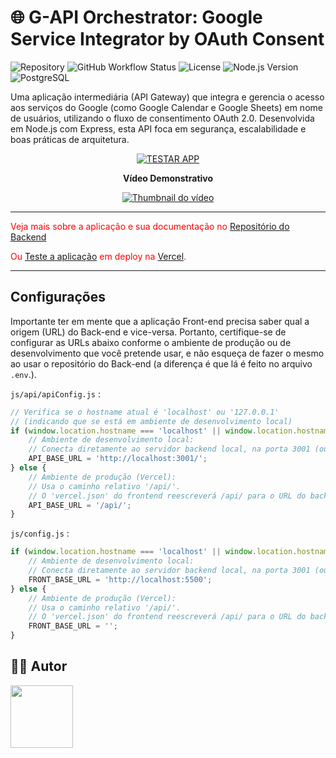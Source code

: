 # 🌐 G-API Orchestrator: Google Service Integrator by OAuth Consent

![Repository](https://img.shields.io/badge/Repository-Frontend-red)
![GitHub Workflow Status](https://img.shields.io/badge/status-in%20development-blue)
![License](https://img.shields.io/badge/license-MIT-green)
![Node.js Version](https://img.shields.io/badge/node->%3D22.15.1-green.svg)
![PostgreSQL](https://img.shields.io/badge/database-PostgreSQL-blue.svg)

Uma aplicação intermediária (API Gateway) que integra e gerencia o acesso aos serviços do Google (como Google Calendar e Google Sheets) em nome de usuários, utilizando o fluxo de consentimento OAuth 2.0. Desenvolvida em Node.js com Express, esta API foca em segurança, escalabilidade e boas práticas de arquitetura.

<p align="center">
  <a href="https://disc-seginfo-final-front.vercel.app/">
    <img alt="TESTAR APP" src="https://img.shields.io/badge/-TESTAR%20APP-red">
  </a>
</p>

<p align='center'>
    <strong>Vídeo Demonstrativo</strong>
</p>

<p align="center">
  <a href="https://www.youtube.com/watch?v=5vDMU-wSDUo" title="Assista ao Vídeo">
    <img src="https://img.youtube.com/vi/5vDMU-wSDUo/0.jpg" alt="Thumbnail do vídeo">
  </a>
</p>


---


<span style="color: red;">Veja mais sobre a aplicação e sua documentação no [Repositório do Backend](https://github.com/florindorian/DISC-SEGINFO-final-back)</span>

<span style="color: red;">Ou [Teste a aplicação](https://disc-seginfo-final-front.vercel.app/) em deploy na [Vercel](https://vercel.com/).</span>


---

## Configurações

Importante ter em mente que a aplicação Front-end precisa saber qual a origem (URL) do Back-end e vice-versa. Portanto, certifique-se de configurar as URLs abaixo conforme o ambiente de produção ou de desenvolvimento que você pretende usar, e não esqueça de fazer o mesmo ao usar o repositório do Back-end (a diferença é que lá é feito no arquivo `.env`.).

`js/api/apiConfig.js` :
```js
// Verifica se o hostname atual é 'localhost' ou '127.0.0.1'
// (indicando que se está em ambiente de desenvolvimento local)
if (window.location.hostname === 'localhost' || window.location.hostname === '127.0.0.1') {
    // Ambiente de desenvolvimento local:
    // Conecta diretamente ao servidor backend local, na porta 3001 (ou qual estiver definida).
    API_BASE_URL = 'http://localhost:3001/';
} else {
    // Ambiente de produção (Vercel):
    // Usa o caminho relativo '/api/'.
    // O 'vercel.json' do frontend reescreverá /api/ para o URL do backend na Vercel.
    API_BASE_URL = '/api/';
}
```

`js/config.js` :
```js
if (window.location.hostname === 'localhost' || window.location.hostname === '127.0.0.1') {
    // Ambiente de desenvolvimento local:
    // Conecta diretamente ao servidor backend local, na porta 3001 (ou qual estiver definida).
    FRONT_BASE_URL = 'http://localhost:5500';
} else {
    // Ambiente de produção (Vercel):
    // Usa o caminho relativo '/api/'.
    // O 'vercel.json' do frontend reescreverá /api/ para o URL do backend na Vercel.
    FRONT_BASE_URL = '';
}
```

## 👨‍💻 Autor

<a href="https://github.com/florindorian"><img src="https://github.com/florindorian.png" width=100></a>
